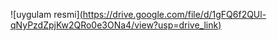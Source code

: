 ![uygulam resmi][(https://drive.google.com/file/d/1gFQ6f2QUl-qNyPzdZpjKw2QRo0e3ONa4/view?usp=drive_link)](https://drive.google.com/file/d/1gFQ6f2QUl-qNyPzdZpjKw2QRo0e3ONa4/view?usp=sharing)
